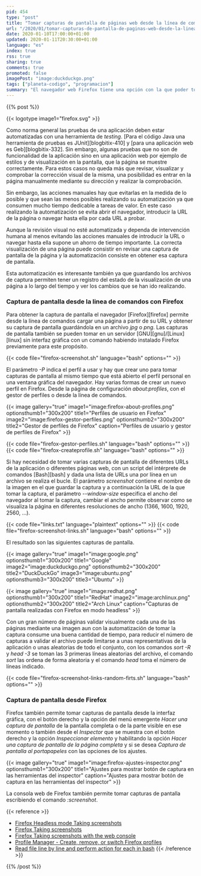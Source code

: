 ```yaml
---
pid: 454
type: "post"
title: "Tomar capturas de pantalla de páginas web desde la línea de comandos o desde la interfaz gráfica con Firefox"
url: "/2020/01/tomar-capturas-de-pantalla-de-paginas-web-desde-la-linea-de-comandos-o-desde-la-interfaz-grafica-con-firefox/"
date: 2020-01-10T17:00:00+01:00
updated: 2020-01-11T20:30:00+01:00
language: "es"
index: true
rss: true
sharing: true
comments: true
promoted: false
imagePost: "image:duckduckgo.png"
tags: ["planeta-codigo", "programacion"]
summary: "El navegador web Firefox tiene una opción con la que poder tomar una captura de pantalla de una página web desde la línea de comandos, que es útil como parte de un proceso automatizado. Firefox también permite tomar capturas de pantalla de una página web desde su interfaz gráfica o desde la consola web."
---
```


{{% post %}}

{{< logotype image1="firefox.svg" >}}

Como norma general las pruebas de una aplicación deben estar automatizadas con una herramienta de _testing_. [Para el código Java una herramienta de pruebas es JUnit][blogbitix-410] y [para una aplicación web es Geb][blogbitix-332]. Sin embargo, algunas pruebas que no son de funcionalidad de la aplicación sino en una aplicación web por ejemplo de estilos y de visualización en la pantalla, que la página se muestre correctamente. Para estos casos no queda más que revisar, visualizar y comprobar la corrección visual de la misma, una posibilidad es entrar en la página manualmente mediante su dirección y realizar la comprobación.

Sin embargo, las acciones manuales hay que evitarlas en la medida de lo posible y que sean las menos posibles realizando su automatización ya que consumen mucho tiempo dedicable a tareas de valor. En este caso realizando la automatización se evita abrir el navegador, introducir la URL de la página o navegar hasta ella por cada URL a probar.

Aunque la revisión visual no esté automatizada y dependa de intervención humana al menos evitando las acciones manuales de introducir la URL o navegar hasta ella supone un ahorro de tiempo importante. La correcta visualización de una página puede consistir en revisar una captura de pantalla de la página y la automatización consiste en obtener esa captura de pantalla.

Esta automatización es interesante también ya que guardando los archivos de captura permiten tener un registro del estado de la visualización de una página a lo largo del tiempo y ver los cambios que se han ido realizando.

### Captura de pantalla desde la linea de comandos con Firefox

Para obtener la captura de pantalla el navegador [Firefox][firefox] permite desde la línea de comandos cargar una página a partir de su URL y obtener su captura de pantalla guardándola en un archivo _jpg_ o _png_. Las capturas de pantalla también se pueden tomar en un servidor [GNU][gnu]/[Linux][linux] sin interfaz gráfica con un comando habiendo instalado Firefox previamente para este propósito.

{{< code file="firefox-screenshot.sh" language="bash" options="" >}}

El parámetro _-P_ indica el perfil a usar y hay que crear uno para tomar capturas de pantalla al mismo tiempo que está abierto el perfil personal en una ventana gráfica del navegador. Hay varias formas de crear un nuevo perfil en Firefox. Desde la página de configuración _about:profiles_, con el gestor de perfiles o desde la línea de comandos.

{{< image
    gallery="true"
    image1="image:firefox-about-profiles.png" optionsthumb1="300x200" title1="Perfiles de usuario en Firefox"
    image2="image:firefox-gestor-perfiles.png" optionsthumb2="300x200" title2="Gestor de perfiles de Firefox"
    caption="Perfiles de usuario y gestor de perfiles de Firefox" >}}

{{< code file="firefox-gestor-perfiles.sh" language="bash" options="" >}}
{{< code file="firefox-createprofile.sh" language="bash" options="" >}}

Si hay necesidad de tomar varias capturas de pantalla de diferentes URLs de la aplicación o diferentes páginas web, con un script del intérprete de comandos [Bash][bash] y dada una lista de URLs una por línea en un archivo se realiza el bucle. El parámetro _screenshot_ contiene el nombre de la imagen en el que guardar la captura y a continuación la URL de la que tomar la captura, el parámetro _\-\-window-size_ especifica el ancho del navegador al tomar la captura, cambiar el ancho permite observar como se visualiza la página en diferentes resoluciones de ancho (1366, 1600, 1920, 2560, ...).

{{< code file="links.txt" language="plaintext" options="" >}}
{{< code file="firefox-screenshot-links.sh" language="bash" options="" >}}

El resultado son las siguientes capturas de pantalla.

{{< image
    gallery="true"
    image1="image:google.png" optionsthumb1="300x200" title1="Google"
    image2="image:duckduckgo.png" optionsthumb2="300x200" title2="DuckDuckGo"
    image3="image:ubuntu.png" optionsthumb3="300x200" title3="Ubuntu" >}}

{{< image
    gallery="true"
    image1="image:redhat.png" optionsthumb1="300x200" title1="RedHat"
    image2="image:archlinux.png" optionsthumb2="300x200" title2="Arch Linux"
    caption="Capturas de pantalla realizadas con Firefox en modo headless" >}}

Con un gran número de páginas validar visualmente cada una de las páginas mediante una imagen aun con la automatización de tomar la captura consume una buena cantidad de tiempo, para reducir el número de capturas a validar el archivo puede limitarse a unas representativas de la aplicación o unas aleatorias de todo el conjunto, con los comandos _sort -R_ y _head -3_ se toman las 3 primeras líneas aleatorias del archivo, el comando _sort_ las ordena de forma aleatoria y el comando _head_ toma el número de líneas indicado.

{{< code file="firefox-screenshot-links-random-firts.sh" language="bash" options="" >}}

### Captura de pantalla desde Firefox

Firefox también permite tomar capturas de pantalla desde la interfaz gráfica, con el botón derecho y la opción del menú emergente _Hacer una captura de pantalla_ de la pantalla completa o de la parte visible en ese momento o también desde el _Inspector_ que se muestra con el botón derecho y la opción _Inspeccionar elemento_ y habilitando la opción _Hacer una captura de pantalla de la página completa_ y si se desea _Captura de pantalla al portapapeles_ con las opciones de los ajustes.

{{< image
    gallery="true"
    image1="image:firefox-ajustes-inspector.png" optionsthumb1="300x200" title1="Ajustes para mostrar botón de captura en las herramientas del inspector"
    caption="Ajustes para mostrar botón de captura en las herramientas del inspector" >}}

La consola web de Firefox también permite tomar capturas de pantalla escribiendo el comando _:screenshot_.

{{< reference >}}
* [Firefox Headless mode Taking screenshots](https://developer.mozilla.org/en-US/docs/Mozilla/Firefox/Headless_mode#Taking_screenshots)
* [Firefox Taking screenshots](https://developer.mozilla.org/en-US/docs/Tools/Taking_screenshots)
* [Firefox Taking screenshots with the web console](https://developer.mozilla.org/en-US/docs/Tools/Taking_screenshots#Taking_screenshots_with_the_web_console)
* [Profile Manager - Create, remove, or switch Firefox profiles](https://support.mozilla.org/en-US/kb/profile-manager-create-remove-switch-firefox-profiles?redirectlocale=en-US&redirectslug=profile-manager-create-and-remove-firefox-profiles)
* [Read file line by line and perform action for each in bash](https://stackoverflow.com/questions/15396190/read-file-line-by-line-and-perform-action-for-each-in-bash)
{{< /reference >}}

{{% /post %}}
